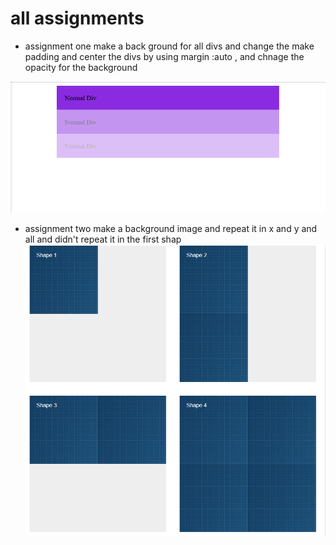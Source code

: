 # all assignments

- assignment one
  make a back ground for all divs and change the make padding and center the divs by using margin :auto , and chnage the opacity for the background

![assignment one background and opacity](./images/assignment1.png)

- assignment two
  make a background image and repeat it in x and y and all and didn't repeat it in the first shap
  ![assignment two background-image ](./images/assignment2.png)

